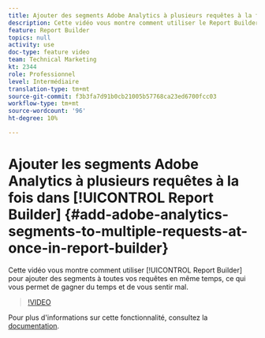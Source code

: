 ```yaml
---
title: Ajouter des segments Adobe Analytics à plusieurs requêtes à la fois dans un Report Builder
description: Cette vidéo vous montre comment utiliser le Report Builder pour ajouter des segments à toutes vos requêtes en même temps, ce qui vous permet de gagner du temps et de faire face à des problèmes.
feature: Report Builder
topics: null
activity: use
doc-type: feature video
team: Technical Marketing
kt: 2344
role: Professionnel
level: Intermédiaire
translation-type: tm+mt
source-git-commit: f3b3fa7d91b0cb21005b57768ca23ed6700fcc03
workflow-type: tm+mt
source-wordcount: '96'
ht-degree: 10%

---
```



# Ajouter les segments Adobe Analytics à plusieurs requêtes à la fois dans [!UICONTROL Report Builder] {#add-adobe-analytics-segments-to-multiple-requests-at-once-in-report-builder}

Cette vidéo vous montre comment utiliser [!UICONTROL Report Builder] pour ajouter des segments à toutes vos requêtes en même temps, ce qui vous permet de gagner du temps et de vous sentir mal.

>[!VIDEO](https://video.tv.adobe.com/v/25445/?quality=12)

Pour plus d&#39;informations sur cette fonctionnalité, consultez la [documentation](https://marketing.adobe.com/resources/help/fr_FR/arb/index.html).
